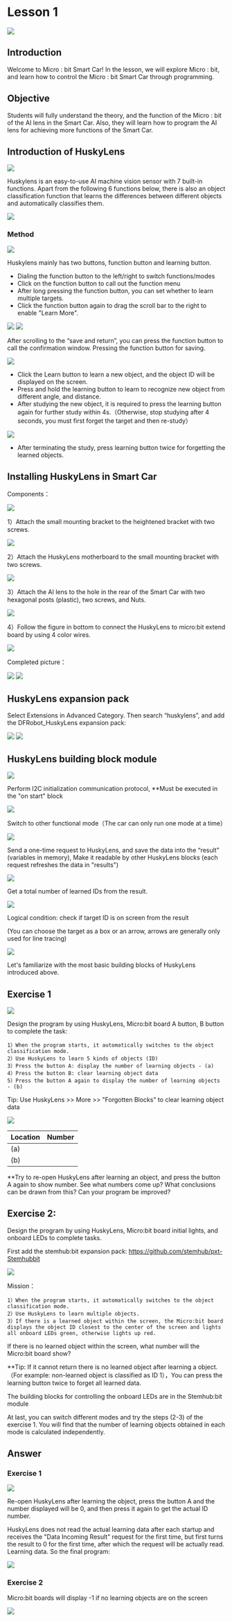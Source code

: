 # Lesson 1
![](pic/1/1_1.png)

## Introduction
<P>
Welcome to Micro : bit Smart Car! In the lesson, we will explore Micro : bit, and learn how to control the Micro : bit Smart Car through programming.
<P>

## Objective
<P>
Students will fully understand the theory, and the function of the Micro : bit of the AI lens in the Smart Car. Also, they will learn how to program the AI lens for achieving more functions of the Smart Car.
<P>

## Introduction of HuskyLens
![](pic/1/1_2.png)
<P>
Huskylens is an easy-to-use AI machine vision sensor with 7 built-in functions. Apart from the following 6 functions below, there is also an object classification function that learns the differences between different objects and automatically classifies them.
<P>

![](pic/1/1_3.png)

### Method
![](pic/1/1_4.png)
<P>
Huskylens mainly has two buttons, function button and learning button.
<P>

+ Dialing the function button to the left/right to switch functions/modes
+ Click on the function button to call out the function menu
+ After long pressing the function button, you can set whether to learn multiple targets.
+ Click the function button again to drag the scroll bar to the right to enable "Learn More".

![](pic/1/1_5.jpg)
![](pic/1/1_6.jpg)
<P>
After scrolling to the “save and return”, you can press the function button to call the confirmation window. Pressing the function button for saving.
<P>

![](pic/1/1_7.jpg)

+ Click the Learn button to learn a new object, and the object ID will be displayed on the screen.
+ Press and hold the learning button to learn to recognize new object from different angle, and distance.
+ After studying the new object, it is required to press the learning button again for further study within 4s.（Otherwise, stop studying after 4 seconds, you must first forget the target and then re-study）

![](pic/1/1_8.jpg)

+ After terminating the study, press learning button twice for forgetting the learned objects.


## Installing HuskyLens in Smart Car
<P>
Components：
<P>

![](pic/1/1_9.png)
<P>
1）Attach the small mounting bracket to the heightened bracket with two screws.
<P>

![](pic/1/1_10.png)
<P>
2）Attach the HuskyLens motherboard to the small mounting bracket with two screws.
<P>

![](pic/1/1_11.png)
<P>
3）Attach the AI lens to the hole in the rear of the Smart Car with two hexagonal posts (plastic), two screws, and Nuts.
<P>

![](pic/1/1_12.png)
<P>
4）Follow the figure in bottom to connect the HuskyLens to micro:bit extend board by using 4 color wires.
<P>

![](pic/1/1_13.png)
<P>
Completed picture：
<P>

![](pic/1/1_14.png)
![](pic/1/1_15.png)

## HuskyLens expansion pack
<P>
Select Extensions in Advanced Category. Then search “huskylens”, and add the DFRobot_HuskyLens expansion pack:
<P>

![](pic/1/1_16.png)
![](pic/1/1_17.png)
  
## HuskyLens building block module
![](pic/1/1_18.png)
<P>
Perform I2C initialization communication protocol, **Must be executed in the "on start" block
<P>

![](pic/1/1_19.png)
<P>
Switch to other functional mode（The car can only run one mode at a time）
<P>

![](pic/1/1_20.png)
<P>
Send a one-time request to HuskyLens, and save the data into the “result” (variables in memory), Make it readable by other HuskyLens blocks (each request refreshes the data in "results")
<P>

![](pic/1/1_21.png)
<P>
Get a total number of learned IDs from the result.
<P>

![](pic/1/1_22.png)
<P>
Logical condition: check if target ID is on screen from the result
<P>
<P>
(You can choose the target as a box or an arrow, arrows are generally only used for line tracing)  
<P>

![](pic/1/1_23.png)
<P>
Let's familiarize with the most basic building blocks of HuskyLens introduced above. 
<P>
  
## Exercise 1
![](pic/1/1_24.png)
<P>
Design the program by using HuskyLens, Micro:bit board A button, B button to complete the task:
<P>

    1）When the program starts, it automatically switches to the object classification mode.
    2）Use HuskyLens to learn 5 kinds of objects (ID)
    3）Press the button A: display the number of learning objects - (a)
    4）Press the button B: clear learning object data
    5）Press the button A again to display the number of learning objects - (b)

<P>
Tip: Use HuskyLens >> More >> "Forgotten Blocks" to clear learning object data  
<P>

![](pic/1/1_25.png)

Location|Number
---|---
(a)|
(b)|

<P>
**Try to re-open HuskyLens after learning an object, and press the button A again to show number. See what numbers come up? What conclusions can be drawn from this? Can your program be improved?
<P>

## Exercise 2:
<P>
Design the program by using HuskyLens, Micro:bit board initial lights, and onboard LEDs to complete tasks.
<P>
<P>
First add the stemhub:bit expansion pack: <a href="https://github.com/stemhub/pxt-Stemhubbit">https://github.com/stemhub/pxt-Stemhubbit</a>
<P>

![](pic/1/1_26.png)
<P>
Mission：
<P>

    1）When the program starts, it automatically switches to the object classification mode.
    2）Use HuskyLens to learn multiple objects.
    3）If there is a learned object within the screen, the Micro:bit board displays the object ID closest to the center of the screen and lights all onboard LEDs green, otherwise lights up red.

<P>
If there is no learned object within the screen, what number will the Micro:bit board show?
<P>

    
<P>
**Tip: If it cannot return there is no learned object after learning a object.（For example: non-learned object is classified as ID 1），You can press the learning button twice to forget all learned data.
<P>
<P>
The building blocks for controlling the onboard LEDs are in the Stemhub:bit module
<P>
<P>
At last, you can switch different modes and try the steps (2-3) of the exercise 1. You will find that the number of learning objects obtained in each mode is calculated independently.
<P>

## Answer
### Exercise 1
![](pic/1/1_27.png)
<P>
Re-open HuskyLens after learning the object, press the button A and the number displayed will be 0, and then press it again to get the actual ID number.
<P>
<P>
HuskyLens does not read the actual learning data after each startup and receives the "Data Incoming Result" request for the first time, but first turns the result to 0 for the first time, after which the request will be actually read. Learning data. So the final program:  
<P>

![](pic/1/1_28.png)

### Exercise 2
<P>
Micro:bit boards will display -1 if no learning objects are on the screen
<P>

![](pic/1/1_29.png)
